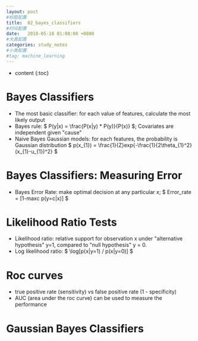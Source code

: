 ```yaml
---
layout: post
#标题配置
title:  02_bayes_classifiers
#时间配置
date:   2018-05-18 01:08:00 +0800
#大类配置
categories: study_notes
#小类配置
#tag: machine_learning
---
```


* content
{:toc}


# Bayes Classifiers
* The most basic classifier: for each value of features, calculate the most likely
output
* Bayes rule: $ P(y|x) = \frac{P(x|y) * P(y)}{P(x)} $; Covariates are independent given "cause"
* Naive Bayes Gaussian models: for each features, the probability is Gaussian distribution
$ p(x_{1}) = \frac{1}{Z}exp{-\frac{1}{2\theta_{1}^2}(x_{1}-u_{1})^2} $


# Bayes Classifiers: Measuring Error
* Bayes Error Rate: make optimal decision at any particular x; $ Error_rate = [1-maxc p(y=c|x)] $

# Likelihood Ratio Tests
* Likelihood ratio: relative support for observation x under "alternative hypothesis" y=1,
compared to "null hypothesis" y = 0.
* Log likelihood ratio: $ \log[p(x|y=1) / p(x|y=0)] $

# Roc curves
* true positive rate (sensitivity) vs false positive rate (1 - specificity)
* AUC (area under the roc curve) can be used to measure the performance

# Gaussian Bayes Classifiers
